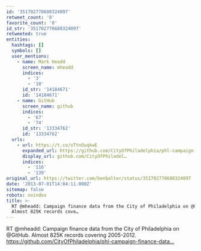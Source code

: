 ```yaml
---
id: '351702778680324097'
retweet_count: '0'
favorite_count: '0'
id_str: '351702778680324097'
retweeted: true
entities:
  hashtags: []
  symbols: []
  user_mentions:
    - name: Mark Headd
      screen_name: mheadd
      indices:
        - '3'
        - '10'
      id_str: '14184671'
      id: '14184671'
    - name: GitHub
      screen_name: github
      indices:
        - '67'
        - '74'
      id_str: '13334762'
      id: '13334762'
  urls:
    - url: https://t.co/oTtnOuqkwE
      expanded_url: https://github.com/CityOfPhiladelphia/phl-campaign-finance-data
      display_url: github.com/CityOfPhiladel…
      indices:
        - '116'
        - '139'
original_url: https://twitter.com/benbalter/status/351702778680324097
date: '2013-07-01T14:04:11.000Z'
sitemap: false
robots: noindex
title: >-
  RT @mheadd: Campaign finance data from the City of Philadelphia on @GitHub.
  Almost 825K records cove…
---
```


RT @mheadd: Campaign finance data from the City of Philadelphia on @GitHub. Almost 825K records covering 2005-2012. https://github.com/CityOfPhiladelphia/phl-campaign-finance-data…